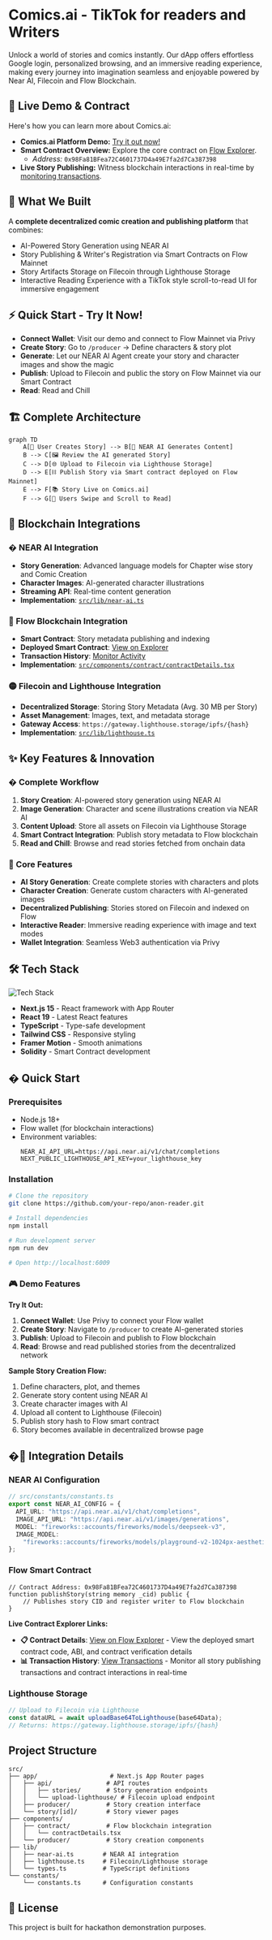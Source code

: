 # Comics.ai - TikTok for readers and Writers

Unlock a world of stories and comics instantly. Our dApp offers effortless Google login, personalized browsing, and an immersive reading experience, making every journey into imagination seamless and enjoyable powered by Near AI, Filecoin and Flow Blockchain.

## 🚀 Live Demo & Contract

Here's how you can learn more about Comics.ai:

* **Comics.ai Platform Demo:** [Try it out now!](https://comics-ai.vercel.app/)
* **Smart Contract Overview:** Explore the core contract on [Flow Explorer](https://evm.flowscan.io/address/0x98Fa81BFea72C4601737D4a49E7fa2d7Ca387398?tab=contract).
    * *Address:* `0x98Fa81BFea72C4601737D4a49E7fa2d7Ca387398`
* **Live Story Publishing:** Witness blockchain interactions in real-time by [monitoring transactions](https://evm.flowscan.io/address/0x98Fa81BFea72C4601737D4a49E7fa2d7Ca387398?tab=txs).

## 🌟 What We Built

A **complete decentralized comic creation and publishing platform** that combines:

- AI-Powered Story Generation using NEAR AI
- Story Publishing & Writer's Registration via Smart Contracts on Flow Mainnet
- Story Artifacts Storage on Filecoin through Lighthouse Storage
- Interactive Reading Experience with a TikTok style scroll-to-read UI for immersive engagement

## ⚡ Quick Start - Try It Now!

- **Connect Wallet**: Visit our demo and connect to Flow Mainnet via Privy
- **Create Story**: Go to `/producer` → Define characters & story plot
- **Generate**: Let our NEAR AI Agent create your story and character images and show the magic
- **Publish**: Upload to Filecoin and public the story on Flow Mainnet via our Smart Contract
- **Read**: Read and Chill 

## 🏗 Complete Architecture

```mermaid
graph TD
    A[🎨 User Creates Story] --> B[🤖 NEAR AI Generates Content]
    B --> C[🖼️ Review the AI generated Story]
    C --> D[🌐 Upload to Filecoin via Lighthouse Storage]
    D --> E[⛓️ Publish Story via Smart contract deployed on Flow Mainnet]
    E --> F[📚 Story Live on Comics.ai]
    F --> G[👥 Users Swipe and Scroll to Read]
```

## 🔗 Blockchain Integrations

### � NEAR AI Integration

- **Story Generation**: Advanced language models for Chapter wise story and Comic Creation
- **Character Images**: AI-generated character illustrations
- **Streaming API**: Real-time content generation
- **Implementation**: [`src/lib/near-ai.ts`](src/lib/near-ai.ts)

### 🔵 Flow Blockchain Integration

- **Smart Contract**: Story metadata publishing and indexing
- **Deployed Smart Contract**: [View on Explorer](https://evm.flowscan.io/address/0x98Fa81BFea72C4601737D4a49E7fa2d7Ca387398?tab=contract)
- **Transaction History**: [Monitor Activity](https://evm.flowscan.io/address/0x98Fa81BFea72C4601737D4a49E7fa2d7Ca387398?tab=txs)
- **Implementation**: [`src/components/contract/contractDetails.tsx`](src/components/contract/contractDetails.tsx)

### 🟡 Filecoin and Lighthouse Integration

- **Decentralized Storage**: Storing Story Metadata (Avg. 30 MB per Story)
- **Asset Management**: Images, text, and metadata storage
- **Gateway Access**: `https://gateway.lighthouse.storage/ipfs/{hash}`
- **Implementation**: [`src/lib/lighthouse.ts`](src/lib/lighthouse.ts)

## ✨ Key Features & Innovation

### � Complete Workflow

1. **Story Creation**: AI-powered story generation using NEAR AI
2. **Image Generation**: Character and scene illustrations creation via NEAR AI
3. **Content Upload**: Store all assets on Filecoin via Lighthouse Storage
4. **Smart Contract Integration**: Publish story metadata to Flow blockchain
5. **Read and Chill**: Browse and read stories fetched from onchain data

### 🎯 Core Features

- **AI Story Generation**: Create complete stories with characters and plots
- **Character Creation**: Generate custom characters with AI-generated images
- **Decentralized Publishing**: Stories stored on Filecoin and indexed on Flow
- **Interactive Reader**: Immersive reading experience with image and text modes
- **Wallet Integration**: Seamless Web3 authentication via Privy

## 🛠 Tech Stack

![Tech Stack](public/tech.png)

- **Next.js 15** - React framework with App Router
- **React 19** - Latest React features
- **TypeScript** - Type-safe development
- **Tailwind CSS** - Responsive styling
- **Framer Motion** - Smooth animations
- **Solidity** - Smart Contract development

## � Quick Start

### Prerequisites

- Node.js 18+
- Flow wallet (for blockchain interactions)
- Environment variables:
  ```env
  NEAR_AI_API_URL=https://api.near.ai/v1/chat/completions
  NEXT_PUBLIC_LIGHTHOUSE_API_KEY=your_lighthouse_key
  ```

### Installation

```bash
# Clone the repository
git clone https://github.com/your-repo/anon-reader.git

# Install dependencies
npm install

# Run development server
npm run dev

# Open http://localhost:6009
```

### 🎮 Demo Features

**Try It Out:**

1. **Connect Wallet**: Use Privy to connect your Flow wallet
2. **Create Story**: Navigate to `/producer` to create AI-generated stories
3. **Publish**: Upload to Filecoin and publish to Flow blockchain
4. **Read**: Browse and read published stories from the decentralized network

**Sample Story Creation Flow:**

1. Define characters, plot, and themes
2. Generate story content using NEAR AI
3. Create character images with AI
4. Upload all content to Lighthouse (Filecoin)
5. Publish story hash to Flow smart contract
6. Story becomes available in decentralized browse page

## �🔧 Integration Details

### NEAR AI Configuration

```typescript
// src/constants/constants.ts
export const NEAR_AI_CONFIG = {
  API_URL: "https://api.near.ai/v1/chat/completions",
  IMAGE_API_URL: "https://api.near.ai/v1/images/generations",
  MODEL: "fireworks::accounts/fireworks/models/deepseek-v3",
  IMAGE_MODEL:
    "fireworks::accounts/fireworks/models/playground-v2-1024px-aesthetic",
};
```

### Flow Smart Contract

```solidity
// Contract Address: 0x98Fa81BFea72C4601737D4a49E7fa2d7Ca387398
function publishStory(string memory _cid) public {
    // Publishes story CID and register writer to Flow blockchain
}
```

**Live Contract Explorer Links:**

- **📋 Contract Details**: [View on Flow Explorer](https://evm.flowscan.io/address/0x98Fa81BFea72C4601737D4a49E7fa2d7Ca387398?tab=contract) - View the deployed smart contract code, ABI, and contract verification details
- **📊 Transaction History**: [View Transactions](https://evm.flowscan.io/address/0x98Fa81BFea72C4601737D4a49E7fa2d7Ca387398?tab=txs) - Monitor all story publishing transactions and contract interactions in real-time

### Lighthouse Storage

```typescript
// Upload to Filecoin via Lighthouse
const dataURL = await uploadBase64ToLighthouse(base64Data);
// Returns: https://gateway.lighthouse.storage/ipfs/{hash}
```

## Project Structure

```
src/
├── app/                    # Next.js App Router pages
│   ├── api/               # API routes
│   │   ├── stories/       # Story generation endpoints
│   │   └── upload-lighthouse/ # Filecoin upload endpoint
│   ├── producer/          # Story creation interface
│   └── story/[id]/        # Story viewer pages
├── components/
│   ├── contract/          # Flow blockchain integration
│   │   └── contractDetails.tsx
│   └── producer/          # Story creation components
├── lib/
│   ├── near-ai.ts        # NEAR AI integration
│   ├── lighthouse.ts     # Filecoin/Lighthouse storage
│   └── types.ts          # TypeScript definitions
└── constants/
    └── constants.ts      # Configuration constants
```

## 📜 License

This project is built for hackathon demonstration purposes.
